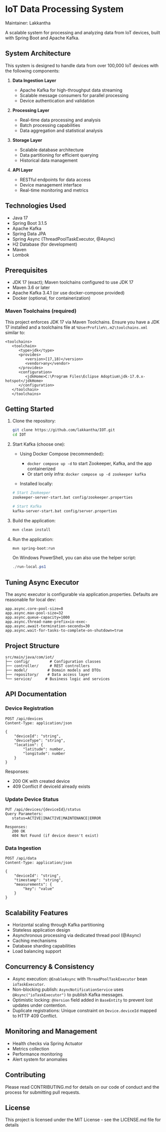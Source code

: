 # IoT Data Processing System

Maintainer: Lakkantha

A scalable system for processing and analyzing data from IoT devices, built with Spring Boot and Apache Kafka.

## System Architecture

This system is designed to handle data from over 100,000 IoT devices with the following components:

1. **Data Ingestion Layer**
   - Apache Kafka for high-throughput data streaming
   - Scalable message consumers for parallel processing
   - Device authentication and validation

2. **Processing Layer**
   - Real-time data processing and analysis
   - Batch processing capabilities
   - Data aggregation and statistical analysis

3. **Storage Layer**
   - Scalable database architecture
   - Data partitioning for efficient querying
   - Historical data management

4. **API Layer**
   - RESTful endpoints for data access
   - Device management interface
   - Real-time monitoring and metrics

## Technologies Used

- Java 17
- Spring Boot 3.1.5
- Apache Kafka
- Spring Data JPA
- Spring Async (ThreadPoolTaskExecutor, @Async)
- H2 Database (for development)
- Maven
- Lombok

## Prerequisites

- JDK 17 (exact); Maven toolchains configured to use JDK 17
- Maven 3.6 or later
- Apache Kafka 3.4.1 (or use docker-compose provided)
- Docker (optional, for containerization)

### Maven Toolchains (required)
This project enforces JDK 17 via Maven Toolchains. Ensure you have a JDK 17 installed and a toolchains file at `%UserProfile%\.m2\toolchains.xml` similar to:

```
<toolchains>
   <toolchain>
      <type>jdk</type>
      <provides>
         <version>[17,18)</version>
         <vendor>any</vendor>
      </provides>
      <configuration>
         <jdkHome>C:\Program Files\Eclipse Adoptium\jdk-17.0.x-hotspot</jdkHome>
      </configuration>
   </toolchain>
   </toolchains>
```

## Getting Started

1. Clone the repository:
   ```bash
   git clone https://github.com/lakkantha/IOT.git
   cd IOT
   ```

2. Start Kafka (choose one):

   - Using Docker Compose (recommended):
     - `docker compose up -d` to start Zookeeper, Kafka, and the app containerized
     - Or start only infra: `docker compose up -d zookeeper kafka`

   - Installed locally:
   ```bash
   # Start Zookeeper
   zookeeper-server-start.bat config/zookeeper.properties

   # Start Kafka
   kafka-server-start.bat config/server.properties
   ```

3. Build the application:
   ```bash
   mvn clean install
   ```

4. Run the application:
   ```bash
   mvn spring-boot:run
   ```

   On Windows PowerShell, you can also use the helper script:

   ```powershell
   ./run-local.ps1
   ```

## Tuning Async Executor
The async executor is configurable via application.properties. Defaults are reasonable for local dev:

```
app.async.core-pool-size=8
app.async.max-pool-size=32
app.async.queue-capacity=1000
app.async.thread-name-prefix=io-exec-
app.async.await-termination-seconds=30
app.async.wait-for-tasks-to-complete-on-shutdown=true
```

## Project Structure

```
src/main/java/com/iot/
├── config/         # Configuration classes
├── controller/     # REST controllers
├── model/         # Domain models and DTOs
├── repository/    # Data access layer
└── service/      # Business logic and services
```

## API Documentation

### Device Registration
```
POST /api/devices
Content-Type: application/json

{
    "deviceId": "string",
    "deviceType": "string",
    "location": {
        "latitude": number,
        "longitude": number
    }
}
```
Responses:
- 200 OK with created device
- 409 Conflict if deviceId already exists

### Update Device Status
```
PUT /api/devices/{deviceId}/status
Query Parameters:
   status=ACTIVE|INACTIVE|MAINTENANCE|ERROR

Responses:
   200 OK
   404 Not Found (if device doesn't exist)
```

### Data Ingestion
```
POST /api/data
Content-Type: application/json

{
    "deviceId": "string",
    "timestamp": "string",
    "measurements": {
        "key": "value"
    }
}
```

## Scalability Features

- Horizontal scaling through Kafka partitioning
- Stateless application design
- Asynchronous processing via dedicated thread pool (@Async)
- Caching mechanisms
- Database sharding capabilities
- Load balancing support

## Concurrency & Consistency

- Async execution: `@EnableAsync` with `ThreadPoolTaskExecutor` bean `ioTaskExecutor`.
- Non-blocking publish: `AsyncNotificationService` uses `@Async("ioTaskExecutor")` to publish Kafka messages.
- Optimistic locking: `@Version` field added in `BaseEntity` to prevent lost updates under contention.
- Duplicate registrations: Unique constraint on `Device.deviceId` mapped to HTTP 409 Conflict.

## Monitoring and Management

- Health checks via Spring Actuator
- Metrics collection
- Performance monitoring
- Alert system for anomalies

## Contributing

Please read CONTRIBUTING.md for details on our code of conduct and the process for submitting pull requests.

## License

This project is licensed under the MIT License - see the LICENSE.md file for details